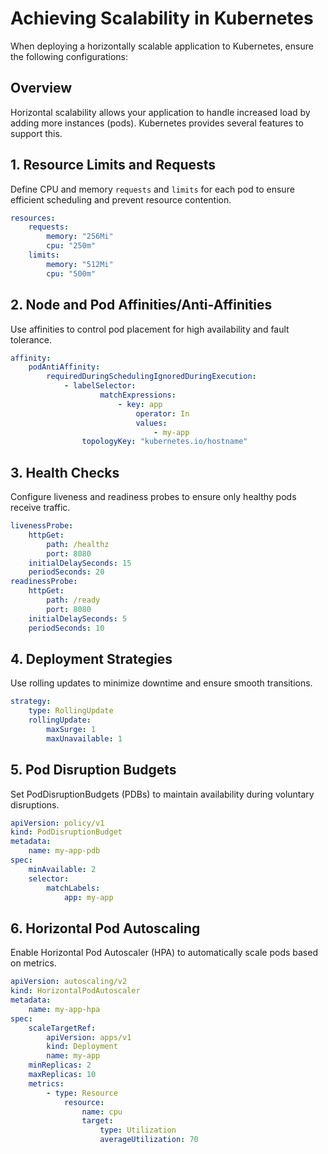# Achieving Scalability in Kubernetes

When deploying a horizontally scalable application to Kubernetes, ensure the following configurations:

## Overview
Horizontal scalability allows your application to handle increased load by adding more instances (pods). Kubernetes provides several features to support this.

## 1. Resource Limits and Requests
Define CPU and memory `requests` and `limits` for each pod to ensure efficient scheduling and prevent resource contention.

```yaml
resources:
    requests:
        memory: "256Mi"
        cpu: "250m"
    limits:
        memory: "512Mi"
        cpu: "500m"
```

## 2. Node and Pod Affinities/Anti-Affinities
Use affinities to control pod placement for high availability and fault tolerance.

```yaml
affinity:
    podAntiAffinity:
        requiredDuringSchedulingIgnoredDuringExecution:
            - labelSelector:
                    matchExpressions:
                        - key: app
                            operator: In
                            values:
                                - my-app
                topologyKey: "kubernetes.io/hostname"
```

## 3. Health Checks
Configure liveness and readiness probes to ensure only healthy pods receive traffic.

```yaml
livenessProbe:
    httpGet:
        path: /healthz
        port: 8080
    initialDelaySeconds: 15
    periodSeconds: 20
readinessProbe:
    httpGet:
        path: /ready
        port: 8080
    initialDelaySeconds: 5
    periodSeconds: 10
```

## 4. Deployment Strategies
Use rolling updates to minimize downtime and ensure smooth transitions.

```yaml
strategy:
    type: RollingUpdate
    rollingUpdate:
        maxSurge: 1
        maxUnavailable: 1
```

## 5. Pod Disruption Budgets
Set PodDisruptionBudgets (PDBs) to maintain availability during voluntary disruptions.

```yaml
apiVersion: policy/v1
kind: PodDisruptionBudget
metadata:
    name: my-app-pdb
spec:
    minAvailable: 2
    selector:
        matchLabels:
            app: my-app
```

## 6. Horizontal Pod Autoscaling
Enable Horizontal Pod Autoscaler (HPA) to automatically scale pods based on metrics.

```yaml
apiVersion: autoscaling/v2
kind: HorizontalPodAutoscaler
metadata:
    name: my-app-hpa
spec:
    scaleTargetRef:
        apiVersion: apps/v1
        kind: Deployment
        name: my-app
    minReplicas: 2
    maxReplicas: 10
    metrics:
        - type: Resource
            resource:
                name: cpu
                target:
                    type: Utilization
                    averageUtilization: 70
```
